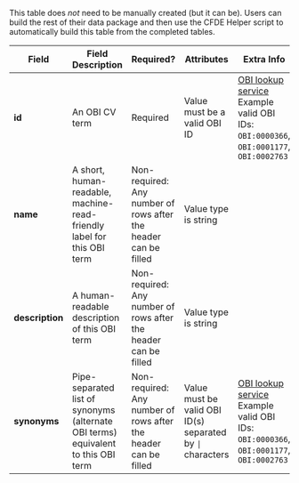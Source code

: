 This table does *not* need to be manually created (but it can be). Users can build the rest of their data package and then use the CFDE Helper script to automatically build this table from the completed tables.

Field | Field Description | Required? |  Attributes | Extra Info 
------|-------------------|-----------|-------------|------------
**id** | An OBI CV term | Required | Value must be a valid OBI ID | [OBI lookup service](http://www.ontobee.org/ontology/OBI?iri=http://purl.obolibrary.org/obo/OBI_0000070) Example valid OBI IDs: `OBI:0000366`, `OBI:0001177`, `OBI:0002763` 
**name** | A short, human-readable, machine-read-friendly label for this OBI term| Non-required: Any number of rows after the header can be filled | Value type is string
**description** | A human-readable description of this OBI term |  Non-required: Any number of rows after the header can be filled | Value type is string
**synonyms** | Pipe-separated list of synonyms (alternate OBI terms) equivalent to this OBI term | Non-required: Any number of rows after the header can be filled | Value must be valid OBI ID(s) separated by `\|` characters | [OBI lookup service](http://www.ontobee.org/ontology/OBI?iri=http://purl.obolibrary.org/obo/OBI_0000070) Example valid OBI IDs: `OBI:0000366`, `OBI:0001177`, `OBI:0002763` 